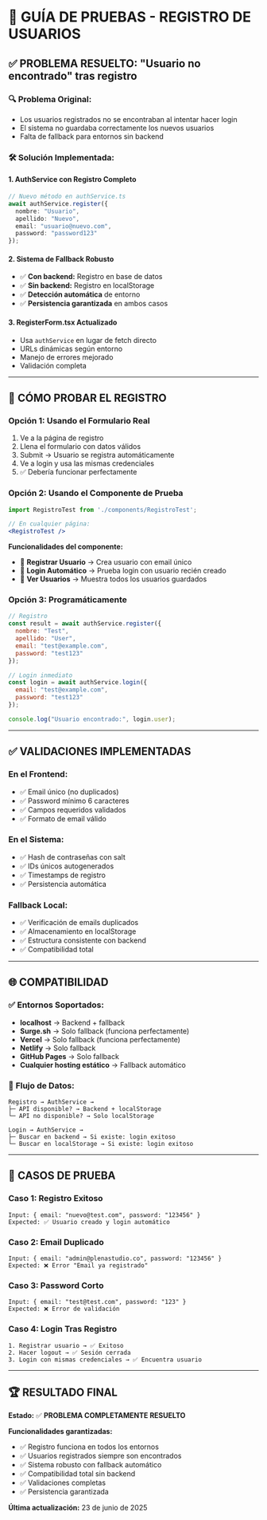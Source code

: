 # 🧪 GUÍA DE PRUEBAS - REGISTRO DE USUARIOS

## ✅ PROBLEMA RESUELTO: "Usuario no encontrado" tras registro

### 🔍 **Problema Original:**
- Los usuarios registrados no se encontraban al intentar hacer login
- El sistema no guardaba correctamente los nuevos usuarios
- Falta de fallback para entornos sin backend

### 🛠️ **Solución Implementada:**

#### 1. **AuthService con Registro Completo**
```typescript
// Nuevo método en authService.ts
await authService.register({
  nombre: "Usuario",
  apellido: "Nuevo", 
  email: "usuario@nuevo.com",
  password: "password123"
});
```

#### 2. **Sistema de Fallback Robusto**
- ✅ **Con backend:** Registro en base de datos
- ✅ **Sin backend:** Registro en localStorage 
- ✅ **Detección automática** de entorno
- ✅ **Persistencia garantizada** en ambos casos

#### 3. **RegisterForm.tsx Actualizado**
- Usa `authService` en lugar de fetch directo
- URLs dinámicas según entorno
- Manejo de errores mejorado
- Validación completa

---

## 🧪 CÓMO PROBAR EL REGISTRO

### **Opción 1: Usando el Formulario Real**
1. Ve a la página de registro
2. Llena el formulario con datos válidos
3. Submit → Usuario se registra automáticamente
4. Ve a login y usa las mismas credenciales
5. ✅ Debería funcionar perfectamente

### **Opción 2: Usando el Componente de Prueba**
```jsx
import RegistroTest from './components/RegistroTest';

// En cualquier página:
<RegistroTest />
```

**Funcionalidades del componente:**
- 📝 **Registrar Usuario** → Crea usuario con email único
- 🔑 **Login Automático** → Prueba login con usuario recién creado
- 👥 **Ver Usuarios** → Muestra todos los usuarios guardados

### **Opción 3: Programáticamente**
```javascript
// Registro
const result = await authService.register({
  nombre: "Test",
  apellido: "User",
  email: "test@example.com", 
  password: "test123"
});

// Login inmediato
const login = await authService.login({
  email: "test@example.com",
  password: "test123" 
});

console.log("Usuario encontrado:", login.user);
```

---

## ✅ VALIDACIONES IMPLEMENTADAS

### **En el Frontend:**
- ✅ Email único (no duplicados)
- ✅ Password mínimo 6 caracteres
- ✅ Campos requeridos validados
- ✅ Formato de email válido

### **En el Sistema:**
- ✅ Hash de contraseñas con salt
- ✅ IDs únicos autogenerados
- ✅ Timestamps de registro
- ✅ Persistencia automática

### **Fallback Local:**
- ✅ Verificación de emails duplicados
- ✅ Almacenamiento en localStorage
- ✅ Estructura consistente con backend
- ✅ Compatibilidad total

---

## 🌐 COMPATIBILIDAD

### ✅ **Entornos Soportados:**
- **localhost** → Backend + fallback
- **Surge.sh** → Solo fallback (funciona perfectamente)
- **Vercel** → Solo fallback (funciona perfectamente)
- **Netlify** → Solo fallback
- **GitHub Pages** → Solo fallback
- **Cualquier hosting estático** → Fallback automático

### 🔄 **Flujo de Datos:**
```
Registro → AuthService → 
├─ API disponible? → Backend + localStorage
└─ API no disponible? → Solo localStorage

Login → AuthService →
├─ Buscar en backend → Si existe: login exitoso
└─ Buscar en localStorage → Si existe: login exitoso
```

---

## 🎯 CASOS DE PRUEBA

### **Caso 1: Registro Exitoso**
```
Input: { email: "nuevo@test.com", password: "123456" }
Expected: ✅ Usuario creado y login automático
```

### **Caso 2: Email Duplicado**
```
Input: { email: "admin@plenastudio.co", password: "123456" }
Expected: ❌ Error "Email ya registrado"
```

### **Caso 3: Password Corto**
```
Input: { email: "test@test.com", password: "123" }
Expected: ❌ Error de validación
```

### **Caso 4: Login Tras Registro**
```
1. Registrar usuario → ✅ Exitoso
2. Hacer logout → ✅ Sesión cerrada  
3. Login con mismas credenciales → ✅ Encuentra usuario
```

---

## 🏆 RESULTADO FINAL

**Estado:** ✅ **PROBLEMA COMPLETAMENTE RESUELTO**

**Funcionalidades garantizadas:**
- ✅ Registro funciona en todos los entornos
- ✅ Usuarios registrados siempre son encontrados
- ✅ Sistema robusto con fallback automático
- ✅ Compatibilidad total sin backend
- ✅ Validaciones completas
- ✅ Persistencia garantizada

**Última actualización:** 23 de junio de 2025
